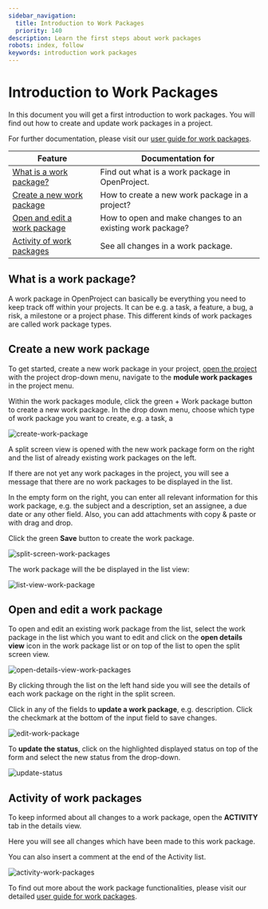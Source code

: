 ```yaml
---
sidebar_navigation:
  title: Introduction to Work Packages
  priority: 140
description: Learn the first steps about work packages
robots: index, follow
keywords: introduction work packages
---
```


# Introduction to Work Packages

In this document you will get a first introduction to work packages. You will find out how to create and update work packages in a project.

For further documentation, please visit our [user guide for work packages](../../user-guide/work-packages).

| Feature                                                      | Documentation for                                         |
| ------------------------------------------------------------ | --------------------------------------------------------- |
| [What is a work package?](#what-is-a-work-package?)          | Find out what is a work package in OpenProject.           |
| [Create a new work package](#create-a-new-work-package)      | How to create a new work package in  a project?           |
| [Open and edit a work package](#open-and-edit-a-work-package) | How to open and make changes to an existing work package? |
| [Activity of work packages](#activity-of-work-packages)      | See all changes in a work package.                        |

## What is a work package?

A work package in OpenProject can basically be everything you need to keep track off within your projects. It can be e.g. a task, a feature, a bug, a risk, a milestone or a project phase. This different kinds of work packages are called work package types.

## Create a new work package

To get started, create a new work package in your project, [open the project](#open-an-existing-project) with the project drop-down menu, navigate to the **module work packages** in the project menu.

Within the work packages module, click the green + Work package button to create a new work package. In the drop down menu, choose which type of work package you want to create, e.g. a task, a 

![create-work-package](create-work-package-1569611257373.png)

A split screen view is opened with the new work package form on the right and the list of already existing work packages on the left.

If there are not yet any work packages in the project, you will see a message that there are no work packages to be displayed in the list.

In the empty form on the right, you can enter all relevant information for this work package, e.g. the subject and a description, set an assignee, a due date or any other field. Also, you can add attachments with copy & paste or with drag and drop.

Click the green **Save** button to create the work package.

![split-screen-work-packages](split-screen-work-packages.png)

The work package will the be displayed in the list view:

![list-view-work-package](1569611758166.png)

## Open and edit a work package

To open and edit an existing work package from the list, select the work package in the list which you want to edit and click on the **open details view** icon in the work package list or on top of the list to open the split screen view.

![open-details-view-work-packages](open-details-view-work-packages.png)

By clicking through the list on the left hand side you will see the details of each work package on the right in the split screen.

Click in any of the fields to **update a work package**, e.g. description. Click the checkmark at the bottom of the input field to save changes.

![edit-work-package](1569612205009.png)

To **update the status**, click on the highlighted displayed status on top of the form and select the new status from the drop-down.

![update-status](1569612428626.png)

## Activity of work packages

To keep informed about all changes to a work package, open the **ACTIVITY** tab in the details view. 

Here you will see all changes which have been made to this work package.

You can also insert a comment at the end of the Activity list.

![activity-work-packages](activity-work-packages.png)

To find out more about the work package functionalities, please visit our detailed [user guide for work packages](../../user-guide/work-packages).

